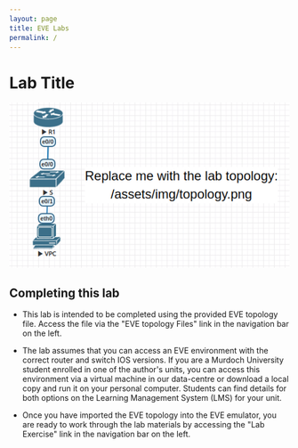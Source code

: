 ```yaml
---
layout: page
title: EVE Labs
permalink: /
---
```

# Lab Title

![assets/img/topology.png](assets/img/topology.png)

## Completing this lab
- This lab is intended to be completed using the provided EVE topology file.  Access the file via the "EVE topology Files" link in the navigation bar on the left.

- The lab assumes that you can access an EVE environment with the correct router and switch IOS versions.  If you are a Murdoch University student enrolled in one of the author's units, you can access this environment via a virtual machine in our data-centre or download a local copy and run it on your personal computer.  Students can find details for both options on the Learning Management System (LMS) for your unit.

- Once you have imported the EVE topology into the EVE emulator, you are ready to work through the lab materials by accessing the "Lab Exercise" link in the navigation bar on the left.
